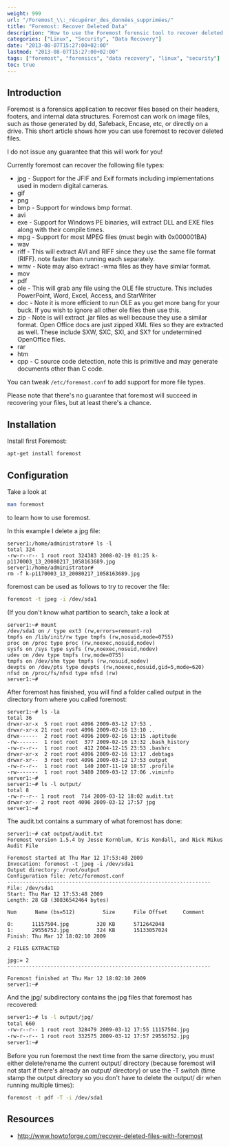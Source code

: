 ```yaml
---
weight: 999
url: "/Foremost_\\:_récupérer_des_données_supprimées/"
title: "Foremost: Recover Deleted Data"
description: "How to use the Foremost forensic tool to recover deleted files based on their headers, footers, and internal data structures"
categories: ["Linux", "Security", "Data Recovery"]
date: "2013-08-07T15:27:00+02:00"
lastmod: "2013-08-07T15:27:00+02:00"
tags: ["foremost", "forensics", "data recovery", "linux", "security"]
toc: true
---
```


## Introduction

Foremost is a forensics application to recover files based on their headers, footers, and internal data structures. Foremost can work on image files, such as those generated by dd, Safeback, Encase, etc, or directly on a drive. This short article shows how you can use foremost to recover deleted files.

I do not issue any guarantee that this will work for you!

Currently foremost can recover the following file types:

* jpg - Support for the JFIF and Exif formats including implementations used in modern digital cameras.
* gif
* png
* bmp - Support for windows bmp format.
* avi
* exe - Support for Windows PE binaries, will extract DLL and EXE files along with their compile times.
* mpg - Support for most MPEG files (must begin with 0x000001BA)
* wav
* riff - This will extract AVI and RIFF since they use the same file format (RIFF). note faster than running each separately.
* wmv - Note may also extract -wma files as they have similar format.
* mov
* pdf
* ole - This will grab any file using the OLE file structure. This includes PowerPoint, Word, Excel, Access, and StarWriter
* doc - Note it is more efficient to run OLE as you get more bang for your buck. If you wish to ignore all other ole files then use this.
* zip - Note is will extract .jar files as well because they use a similar format. Open Office docs are just zipped XML files so they are extracted as well. These include SXW, SXC, SXI, and SX? for undetermined OpenOffice files.
* rar
* htm
* cpp - C source code detection, note this is primitive and may generate documents other than C code.

You can tweak `/etc/foremost.conf` to add support for more file types.

Please note that there's no guarantee that foremost will succeed in recovering your files, but at least there's a chance.

## Installation

Install first Foremost:

```bash
apt-get install foremost
```

## Configuration

Take a look at

```bash
man foremost
```

to learn how to use foremost.

In this example I delete a jpg file:

```text
server1:/home/administrator# ls -l
total 324
-rw-r--r-- 1 root root 324383 2008-02-19 01:25 k-p1170003_13_20080217_1058163689.jpg
server1:/home/administrator#
rm -f k-p1170003_13_20080217_1058163689.jpg
```

foremost can be used as follows to try to recover the file:

```bash
foremost -t jpeg -i /dev/sda1
```

(If you don't know what partition to search, take a look at

```text
server1:~# mount
/dev/sda1 on / type ext3 (rw,errors=remount-ro)
tmpfs on /lib/init/rw type tmpfs (rw,nosuid,mode=0755)
proc on /proc type proc (rw,noexec,nosuid,nodev)
sysfs on /sys type sysfs (rw,noexec,nosuid,nodev)
udev on /dev type tmpfs (rw,mode=0755)
tmpfs on /dev/shm type tmpfs (rw,nosuid,nodev)
devpts on /dev/pts type devpts (rw,noexec,nosuid,gid=5,mode=620)
nfsd on /proc/fs/nfsd type nfsd (rw)
server1:~#
```

After foremost has finished, you will find a folder called output in the directory from where you called foremost:

```text
server1:~# ls -la
total 36
drwxr-xr-x  5 root root 4096 2009-03-12 17:53 .
drwxr-xr-x 21 root root 4096 2009-02-16 13:10 ..
drwx------  2 root root 4096 2009-02-16 13:15 .aptitude
-rw-------  1 root root  377 2009-02-16 13:32 .bash_history
-rw-r--r--  1 root root  412 2004-12-15 23:53 .bashrc
drwxr-xr-x  2 root root 4096 2009-02-16 13:17 .debtags
drwxr-xr--  3 root root 4096 2009-03-12 17:53 output
-rw-r--r--  1 root root  140 2007-11-19 18:57 .profile
-rw-------  1 root root 3480 2009-03-12 17:06 .viminfo
server1:~#
server1:~# ls -l output/
total 8
-rw-r--r-- 1 root root  714 2009-03-12 18:02 audit.txt
drwxr-xr-- 2 root root 4096 2009-03-12 17:57 jpg
server1:~#
```

The audit.txt contains a summary of what foremost has done:

```text
server1:~# cat output/audit.txt
Foremost version 1.5.4 by Jesse Kornblum, Kris Kendall, and Nick Mikus
Audit File

Foremost started at Thu Mar 12 17:53:48 2009
Invocation: foremost -t jpeg -i /dev/sda1
Output directory: /root/output
Configuration file: /etc/foremost.conf
------------------------------------------------------------------
File: /dev/sda1
Start: Thu Mar 12 17:53:48 2009
Length: 28 GB (30836542464 bytes)

Num      Name (bs=512)         Size      File Offset     Comment

0:      11157504.jpg         320 KB      5712642048
1:      29556752.jpg         324 KB      15133057024
Finish: Thu Mar 12 18:02:10 2009

2 FILES EXTRACTED

jpg:= 2
------------------------------------------------------------------

Foremost finished at Thu Mar 12 18:02:10 2009
server1:~#
```

And the jpg/ subdirectory contains the jpg files that foremost has recovered:

```bash
server1:~# ls -l output/jpg/
total 660
-rw-r--r-- 1 root root 328479 2009-03-12 17:55 11157504.jpg
-rw-r--r-- 1 root root 332575 2009-03-12 17:57 29556752.jpg
server1:~#
```

Before you run foremost the next time from the same directory, you must either delete/rename the current output/ directory (because foremost will not start if there's already an output/ directory) or use the -T switch (time stamp the output directory so you don't have to delete the output/ dir when running multiple times):

```bash
foremost -t pdf -T -i /dev/sda1
```

## Resources
- http://www.howtoforge.com/recover-deleted-files-with-foremost
